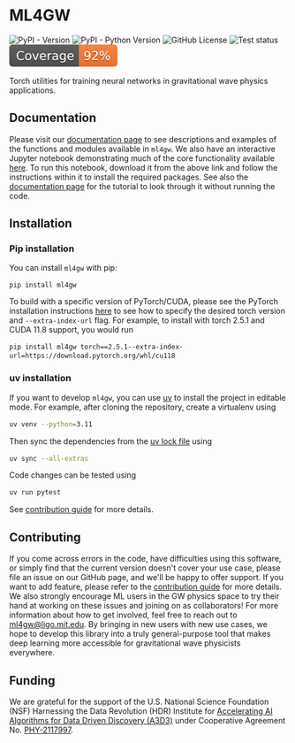 # ML4GW
![PyPI - Version](https://img.shields.io/pypi/v/ml4gw)
![PyPI - Python Version](https://img.shields.io/pypi/pyversions/ml4gw) 
![GitHub License](https://img.shields.io/github/license/ML4GW/ml4gw)
![Test status](https://github.com/ML4GW/ml4gw/actions/workflows/unit-tests.yaml/badge.svg)
![Coverage badge](https://raw.githubusercontent.com/ML4GW/ml4gw/python-coverage-comment-action-data/badge.svg)

Torch utilities for training neural networks in gravitational wave physics applications.

## Documentation
Please visit our [documentation page](https://ml4gw.github.io/ml4gw/) to see descriptions and examples of the functions and modules available in `ml4gw`.
We also have an interactive Jupyter notebook demonstrating much of the core functionality available [here](https://github.com/ML4GW/ml4gw/blob/main/docs/tutorials/ml4gw_tutorial.ipynb).
To run this notebook, download it from the above link and follow the instructions within it to install the required packages.
See also the [documentation page](https://ml4gw.github.io/ml4gw/tutorials/ml4gw_tutorial.html) for the tutorial to look
through it without running the code.

## Installation
### Pip installation
You can install `ml4gw` with pip:

```console
pip install ml4gw
```

To build with a specific version of PyTorch/CUDA, please see the PyTorch installation instructions [here](https://pytorch.org/get-started/previous-versions/) to see how to specify the desired torch version and `--extra-index-url` flag. For example, to install with torch 2.5.1 and CUDA 11.8 support, you would run

```console
pip install ml4gw torch==2.5.1--extra-index-url=https://download.pytorch.org/whl/cu118
```

### uv installation
If you want to develop `ml4gw`, you can use [uv](https://docs.astral.sh/uv/getting-started/installation/) to install the project in editable mode.
For example, after cloning the repository, create a virtualenv using
```bash
uv venv --python=3.11
```
Then sync the dependencies from the [uv lock file](/uv.lock) using
```bash
uv sync --all-extras
```
Code changes can be tested using
```bash
uv run pytest
```
See [contribution guide](/CONTRIBUTING.md) for more details.

## Contributing
If you come across errors in the code, have difficulties using this software, or simply find that the current version doesn't cover your use case, please file an issue on our GitHub page, and we'll be happy to offer support.
If you want to add feature, please refer to the [contribution guide](/CONTRIBUTING.md) for more details.
We also strongly encourage ML users in the GW physics space to try their hand at working on these issues and joining on as collaborators!
For more information about how to get involved, feel free to reach out to [ml4gw@ligo.mit.edu](mailto:ml4gw@ligo.mit.edu).
By bringing in new users with new use cases, we hope to develop this library into a truly general-purpose tool that makes deep learning more accessible for gravitational wave physicists everywhere.

## Funding
We are grateful for the support of the U.S. National Science Foundation (NSF) Harnessing the Data Revolution (HDR) Institute for <a href="https://a3d3.ai">Accelerating AI Algorithms for Data Driven Discovery (A3D3)</a> under Cooperative Agreement No. <a href="https://www.nsf.gov/awardsearch/showAward?AWD_ID=2117997">PHY-2117997</a>.
